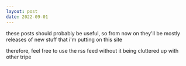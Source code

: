 ```yaml
---
layout: post
date: 2022-09-01
---
```


these posts should probably be useful, so from now on they'll be mostly
releases of new stuff that i'm putting on this site

therefore, feel free to use the rss feed without it being cluttered up with
other tripe